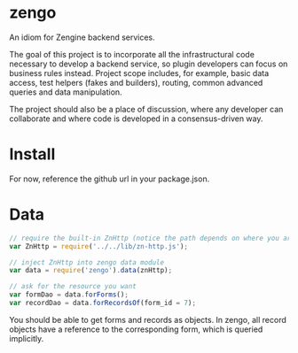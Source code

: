 # zengo
An idiom for Zengine backend services.

The goal of this project is to incorporate all the infrastructural code necessary to develop a backend service, so plugin developers can focus on business rules instead. Project scope includes, for example, basic data access, test helpers (fakes and builders), routing, common advanced queries and data manipulation. 

The project should also be a place of discussion, where any developer can collaborate and where code is developed in a consensus-driven way.

# Install
For now, reference the github url in your package.json.

# Data

```js
// require the built-in ZnHttp (notice the path depends on where you are)
var ZnHttp = require('../../lib/zn-http.js');

// inject ZnHttp into zengo data module
var data = require('zengo').data(znHttp);

// ask for the resource you want
var formDao = data.forForms();
var recordDao = data.forRecordsOf(form_id = 7);
```

You should be able to get forms and records as objects. In zengo, all record objects have a reference to the corresponding form, which is queried implicitly.
